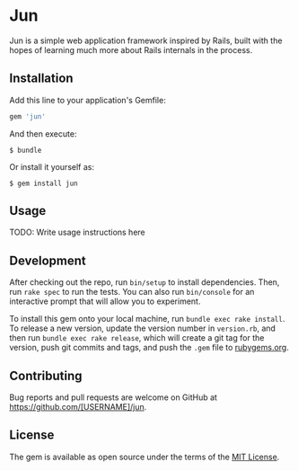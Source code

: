 # Jun

Jun is a simple web application framework inspired by Rails, built with the hopes of learning much more about Rails internals in the process.

## Installation

Add this line to your application's Gemfile:

```ruby
gem 'jun'
```

And then execute:

    $ bundle

Or install it yourself as:

    $ gem install jun

## Usage

TODO: Write usage instructions here

## Development

After checking out the repo, run `bin/setup` to install dependencies. Then, run `rake spec` to run the tests. You can also run `bin/console` for an interactive prompt that will allow you to experiment.

To install this gem onto your local machine, run `bundle exec rake install`. To release a new version, update the version number in `version.rb`, and then run `bundle exec rake release`, which will create a git tag for the version, push git commits and tags, and push the `.gem` file to [rubygems.org](https://rubygems.org).

## Contributing

Bug reports and pull requests are welcome on GitHub at https://github.com/[USERNAME]/jun.


## License

The gem is available as open source under the terms of the [MIT License](http://opensource.org/licenses/MIT).
